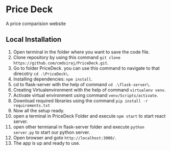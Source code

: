 # Price Deck
A price comparision website
## Local Installation
1. Open terminal in the folder where you want to save the code file. 
2. Clone repository by using this command `git clone https://github.com/cmdsiraj/PriceDeck.git`.
3. Go to folder PriceDeck. you can use this command to navigate to that direcotry `cd .\PriceDeck\`.
4. Installing dependencies: `npm install`.
5. cd to flask-server with the help of command  `cd .\flask-server\`.
6. Creating Virtualenvironment with the help of command `virtualenv venv`.
7. Activate virtual environment using command `venv/Scripts/activate`.
8. Download required libraries using the command `pip install -r requirements.txt`
9. Now all the setup ready. 
10. open a terminal in PriceDeck Folder and execute `npm start` to start react server. 
11. open other termianal in flask-server folder and execute `python server.py` to start our python server. 
12. Open browser and goto `http://localhost:3000/`.
13. The app is up and ready to use. 
